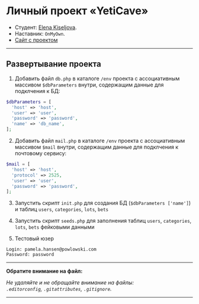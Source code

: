 # Личный проект «YetiCave»

- Студент: [Elena Kiseljova](https://github.com/ElenaKiseljova).
- Наставник: `OnMyOwn`.
- [Сайт с проектом](yeticave.tigle.zzz.com.ua)

---

## Развертывание проекта

1. Добавить файл `db.php` в каталоге `/env` проекта с ассоциативным массивом `$dbParameters` внутри, содержащим данные для подклчения к БД:

```php
$dbParameters = [
  'host' => 'host',
  'user' => 'user',
  'password' => 'password',
  'name' => 'db_name',
];
```

2. Добавить файл `mail.php` в каталоге `/env` проекта с ассоциативным массивом `$mail` внутри, содержащим данные для подклчения к почтовому сервису:

```php
$mail = [
  'host' => 'host',
  'protocol' => 2525,
  'user' => 'user',
  'password' => 'password',
];
```

3. Запустить скрипт `init.php` для создания БД (`$dbParameters ['name']`) и таблиц `users`, `categories`, `lots`, `bets`

4. Запустить скрипт `seeds.php` для заполнения таблиц `users`, `categories`, `lots`, `bets` фейковыми данными

5. Тестовый юзер

```
Login: pamela.hansen@powlowski.com
Password: password
```

---

**Обратите внимание на файл:**

_Не удаляйте и не обращайте внимание на файлы:_<br>
_`.editorconfig`, `.gitattributes`, `.gitignore`._

---
